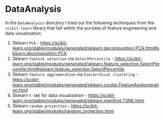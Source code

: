 # DataAnalysis
In the `DataAnalysis` directory I tried out the following techniques from the `scikit-learn` library that fall within the purview of feature engineering and data visualization:

1. Sklearn `PCA` - https://scikit-learn.org/stable/modules/generated/sklearn.decomposition.PCA.html#sklearn.decomposition.PCA
2. Sklearn `feature selection` via `SelectPercentile` - https://scikit-learn.org/stable/modules/generated/sklearn.feature_selection.SelectPercentile.html#sklearn.feature_selection.SelectPercentile
3. Sklearn `feature agglomeration` via `hierarchical clustering` - https://scikit-learn.org/stable/modules/generated/sklearn.cluster.FeatureAgglomeration.html
4. Sklearn `t-SNE` for data visualization - https://scikit-learn.org/stable/modules/generated/sklearn.manifold.TSNE.html.
5. Sklearn `random projection` - https://scikit-learn.org/stable/modules/random_projection.html.
